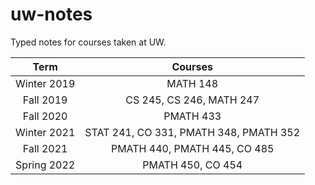 # uw-notes
Typed notes for courses taken at UW.

|     Term    |                 Courses                |
|:-----------:|:--------------------------------------:|
| Winter 2019 |                MATH 148                |
|  Fall 2019  |        CS 245, CS 246, MATH 247        |
|  Fall 2020  |                PMATH 433               |
| Winter 2021 | STAT 241, CO 331, PMATH 348, PMATH 352 |
|  Fall 2021  |      PMATH 440, PMATH 445, CO 485      |
| Spring 2022 |           PMATH 450, CO 454            |